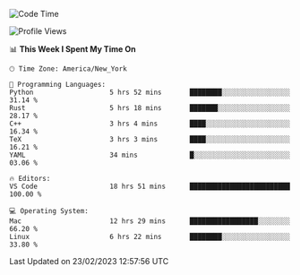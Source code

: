 <!--START_SECTION:waka-->
![Code Time](http://img.shields.io/badge/Code%20Time-171%20hrs%2014%20mins-blue)

![Profile Views](http://img.shields.io/badge/Profile%20Views-6-blue)

📊 **This Week I Spent My Time On** 

```text
🕑︎ Time Zone: America/New_York

💬 Programming Languages: 
Python                   5 hrs 52 mins       ████████░░░░░░░░░░░░░░░░░   31.14 % 
Rust                     5 hrs 18 mins       ███████░░░░░░░░░░░░░░░░░░   28.17 % 
C++                      3 hrs 4 mins        ████░░░░░░░░░░░░░░░░░░░░░   16.34 % 
TeX                      3 hrs 3 mins        ████░░░░░░░░░░░░░░░░░░░░░   16.21 % 
YAML                     34 mins             █░░░░░░░░░░░░░░░░░░░░░░░░   03.06 % 

🔥 Editors: 
VS Code                  18 hrs 51 mins      █████████████████████████   100.00 % 

💻 Operating System: 
Mac                      12 hrs 29 mins      █████████████████░░░░░░░░   66.20 % 
Linux                    6 hrs 22 mins       ████████░░░░░░░░░░░░░░░░░   33.80 % 
```


 Last Updated on 23/02/2023 12:57:56 UTC
<!--END_SECTION:waka-->
